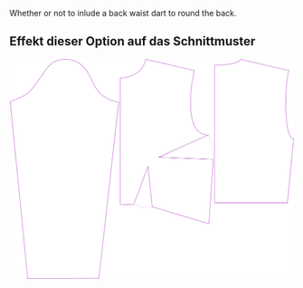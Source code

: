 
Whether or not to inlude a back waist dart to round the back.


## Effekt dieser Option auf das Schnittmuster
![This image shows the effect of this option by superimposing several variants that have a different value for this option](breanna_waistdart_sample.svg "Effect of this option on the pattern")
